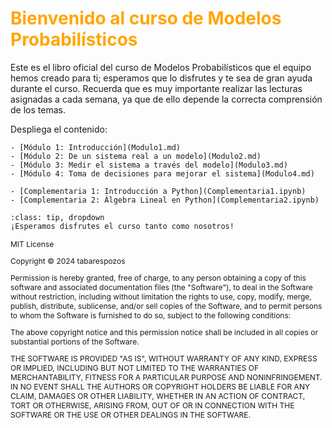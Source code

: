 # <span style="color:#ffa600; font-weight: bold;">Bienvenido al curso de Modelos Probabilísticos</span>

Este es el libro oficial del curso de Modelos Probabilísticos que el equipo hemos creado para ti; esperamos que lo disfrutes y te sea de gran ayuda durante el curso. Recuerda que es muy importante realizar las lecturas asignadas a cada semana, ya que de ello depende la correcta comprensión de los temas. 

Despliega el contenido:

```{dropdown} Módulos: Lecturas Semanales
- [Módulo 1: Introducción](Modulo1.md)
- [Módulo 2: De un sistema real a un modelo](Modulo2.md)
- [Módulo 3: Medir el sistema a través del modelo](Modulo3.md)
- [Módulo 4: Toma de decisiones para mejorar el sistema](Modulo4.md)
```

```{dropdown} Módulos: Complementarias
- [Complementaria 1: Introducción a Python](Complementaria1.ipynb)
- [Complementaria 2: Álgebra Lineal en Python](Complementaria2.ipynb)
```

```{admonition} Haz click acá!
:class: tip, dropdown
¡Esperamos disfrutes el curso tanto como nosotros!
```

<span style="font-size:12px;"> 
MIT License

Copyright ©  2024 tabarespozos

Permission is hereby granted, free of charge, to any person obtaining a copy
of this software and associated documentation files (the "Software"), to deal
in the Software without restriction, including without limitation the rights
to use, copy, modify, merge, publish, distribute, sublicense, and/or sell
copies of the Software, and to permit persons to whom the Software is
furnished to do so, subject to the following conditions:

The above copyright notice and this permission notice shall be included in all
copies or substantial portions of the Software.

THE SOFTWARE IS PROVIDED "AS IS", WITHOUT WARRANTY OF ANY KIND, EXPRESS OR
IMPLIED, INCLUDING BUT NOT LIMITED TO THE WARRANTIES OF MERCHANTABILITY,
FITNESS FOR A PARTICULAR PURPOSE AND NONINFRINGEMENT. IN NO EVENT SHALL THE
AUTHORS OR COPYRIGHT HOLDERS BE LIABLE FOR ANY CLAIM, DAMAGES OR OTHER
LIABILITY, WHETHER IN AN ACTION OF CONTRACT, TORT OR OTHERWISE, ARISING FROM,
OUT OF OR IN CONNECTION WITH THE SOFTWARE OR THE USE OR OTHER DEALINGS IN THE
SOFTWARE.
</span>
